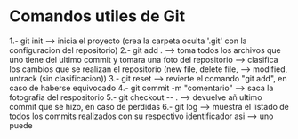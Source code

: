# Comandos utiles de Git

1.- git init                     --> inicia el proyecto (crea la carpeta oculta '.git' con la configuracion del repositorio)
2.- git add .                    --> toma todos los archivos que uno tiene del ultimo commit y tomara una foto del repositorio
                                 --> clasifica los cambios que se realizan el repositorio (new file, delete file,             --> modified, untrack (sin clasificacion))
3.- git reset                    --> revierte el comando "git add", en caso de haberse equivocado
4.- git commit -m "comentario"   --> saca la fotografia del respositorio
5.- git checkout -- .            --> devuelve añ ultimo commit que se hizo, en caso de perdidas
6.- git log                      --> muestra el listado de todos los commits realizados con su   respectivo identificador asi
                                 --> uno puede  